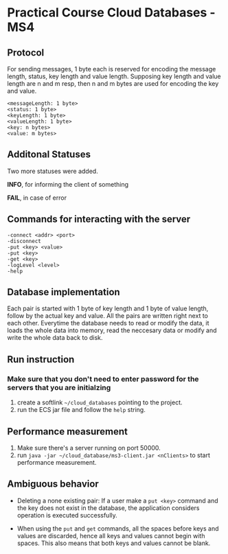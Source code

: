 # Practical Course Cloud Databases - MS4

## Protocol

For sending messages, 1 byte each is reserved for encoding the message length, status, key length and value length.
Supposing key length and value length are n and m resp, then n and m bytes are used for encoding the key and value.

```plaintext
<messageLength: 1 byte>
<status: 1 byte>
<keyLength: 1 byte>
<valueLength: 1 byte>
<key: n bytes>
<value: m bytes>
```

## Additonal Statuses

Two more statuses were added.

**INFO**, for informing the client of something

**FAIL**, in case of error

## Commands for interacting with the server

```plaintext
-connect <addr> <port>
-disconnect
-put <key> <value>
-put <key>
-get <key>
-logLevel <level>
-help
```

## Database implementation

Each pair is started with 1 byte of key length and 1 byte of value length, follow by the actual key and value. All the pairs are written right next to each other.
Everytime the database needs to read or modify the data, it loads the whole data into memory, read the neccesary data or modify and write the whole data back to disk.

## Run instruction

### Make sure that you don't need to enter password for the servers that you are initialzing

1. create a softlink `~/cloud_databases` pointing to the project.
2. run the ECS jar file and follow the `help` string.

## Performance measurement

1. Make sure there's a server running on port 50000.
2. run `java -jar ~/cloud_database/ms3-client.jar <nClients>` to start performance measurement.

## Ambiguous behavior

* Deleting a none existing pair: If a user make a `put <key>` command and the key does not exist in the database, the application considers operation is executed successfully.

* When using the `put` and `get` commands, all the spaces before keys and values are discarded, hence all keys and values cannot begin with spaces. This also means that both keys and values cannot be blank.